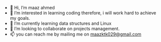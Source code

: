 - 👋 Hi, I’m maaz ahmed
- 👀 I’m interested in learning coding therefore, i will work hard to achieve my goals.
- 🌱 I’m currently learning data structures and Linux 
- 💞️ I’m looking to collaborate on projects management.
- 📫 you can reach me by mailing me on maazktk029@gmail.com
